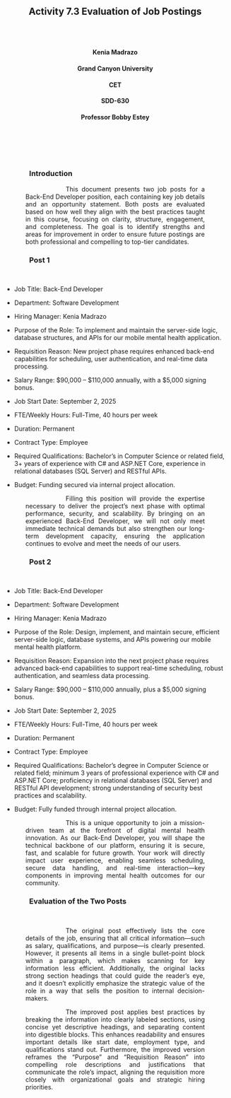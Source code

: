 <br><br>
<h2 align="center">Activity 7.3 Evaluation of Job Postings</h2>
<br><br>

<h4 align="center">Kenia Madrazo</h4>
<h4 align="center">Grand Canyon University</h4>
<h4 align="center">CET</h4>
<h4 align="center">SDD-630</h4>                     
<h4 align="center">Professor Bobby Estey</h4>
<br><br>                  
<br><br>

<h3><p style="text-align: justify; margin-left: 3.5em; margin-right: 3.5em;">Introduction</h3>
<p style="text-align: justify; text-indent: 4.5em; margin-left: 3.5em; margin-right: 3.5em;">
&emsp;&emsp;This document presents two job posts for a Back-End Developer position, each containing key job details and an opportunity statement. Both posts are evaluated based on how well they align with the best practices taught in this course, focusing on clarity, structure, engagement, and completeness. The goal is to identify strengths and areas for improvement in order to ensure future postings are both professional and compelling to top-tier candidates. </p>
</p>

<h3><p style="text-align: justify; margin-left: 3.5em; margin-right: 3.5em;">Post 1</h3>
<p style="text-align: justify; text-indent: 4.5em; margin-left: 3.5em; margin-right: 3.5em;">
&emsp;&emsp;

- Job Title: Back-End Developer

- Department: Software Development

- Hiring Manager: Kenia Madrazo

- Purpose of the Role: To implement and maintain the server-side logic, database structures, and APIs for our mobile mental health application.

- Requisition Reason: New project phase requires enhanced back-end capabilities for scheduling, user authentication, and real-time data processing.

- Salary Range: $90,000 – $110,000 annually, with a $5,000 signing bonus.

- Job Start Date: September 2, 2025

- FTE/Weekly Hours: Full-Time, 40 hours per week

- Duration: Permanent

- Contract Type: Employee

- Required Qualifications: Bachelor’s in Computer Science or related field, 3+ years of experience with C# and ASP.NET Core, experience in relational databases (SQL Server) and RESTful APIs.

- Budget: Funding secured via internal project allocation.
</p>

<p style="text-align: justify; text-indent: 4.5em; margin-left: 3.5em; margin-right: 3.5em;">
&emsp;&emsp;Filling this position will provide the expertise necessary to deliver the project’s next phase with optimal performance, security, and scalability. By bringing on an experienced Back-End Developer, we will not only meet immediate technical demands but also strengthen our long-term development capacity, ensuring the application continues to evolve and meet the needs of our users.


<h3><p style="text-align: justify; margin-left: 3.5em; margin-right: 3.5em;">Post 2</h3> <p style="text-align: justify; text-indent: 4.5em; margin-left: 3.5em; margin-right: 3.5em;"> &emsp;&emsp;

- Job Title: Back-End Developer

- Department: Software Development

- Hiring Manager: Kenia Madrazo

- Purpose of the Role: Design, implement, and maintain secure, efficient server-side logic, database systems, and APIs powering our mobile mental health platform.

- Requisition Reason: Expansion into the next project phase requires advanced back-end capabilities to support real-time scheduling, robust authentication, and seamless data processing.

- Salary Range: $90,000 – $110,000 annually, plus a $5,000 signing bonus.

- Job Start Date: September 2, 2025

- FTE/Weekly Hours: Full-Time, 40 hours per week

- Duration: Permanent

- Contract Type: Employee

- Required Qualifications: Bachelor’s degree in Computer Science or related field; minimum 3 years of professional experience with C# and ASP.NET Core; proficiency in relational databases (SQL Server) and RESTful API development; strong understanding of security best practices and scalability.

- Budget: Fully funded through internal project allocation.

</p>

<p style="text-align: justify; text-indent: 4.5em; margin-left: 3.5em; margin-right: 3.5em;"> &emsp;&emsp;This is a unique opportunity to join a mission-driven team at the forefront of digital mental health innovation. As our Back-End Developer, you will shape the technical backbone of our platform, ensuring it is secure, fast, and scalable for future growth. Your work will directly impact user experience, enabling seamless scheduling, secure data handling, and real-time interaction—key components in improving mental health outcomes for our community. </p>


<h3><p style="text-align: justify; margin-left: 3.5em; margin-right: 3.5em;">Evaluation of the Two Posts</h3> <p style="text-align: justify; text-indent: 4.5em; margin-left: 3.5em; margin-right: 3.5em;"> &emsp;&emsp;

<p style="text-align: justify; text-indent: 4.5em; margin-left: 3.5em; margin-right: 3.5em;"> &emsp;&emsp;The original post effectively lists the core details of the job, ensuring that all critical information—such as salary, qualifications, and purpose—is clearly presented. However, it presents all items in a single bullet-point block within a paragraph, which makes scanning for key information less efficient. Additionally, the original lacks strong section headings that could guide the reader’s eye, and it doesn’t explicitly emphasize the strategic value of the role in a way that sells the position to internal decision-makers.</p>

<p style="text-align: justify; text-indent: 4.5em; margin-left: 3.5em; margin-right: 3.5em;"> &emsp;&emsp;The improved post applies best practices by breaking the information into clearly labeled sections, using concise yet descriptive headings, and separating content into digestible blocks. This enhances readability and ensures important details like start date, employment type, and qualifications stand out. Furthermore, the improved version reframes the “Purpose” and “Requisition Reason” into compelling role descriptions and justifications that communicate the role’s impact, aligning the requisition more closely with organizational goals and strategic hiring priorities.</p>